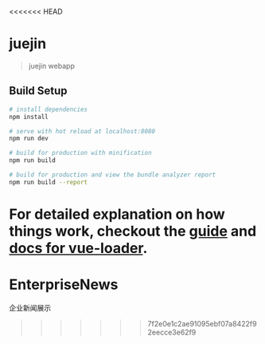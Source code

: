 <<<<<<< HEAD
# juejin

> juejin webapp 

## Build Setup

``` bash
# install dependencies
npm install

# serve with hot reload at localhost:8080
npm run dev

# build for production with minification
npm run build

# build for production and view the bundle analyzer report
npm run build --report
```

For detailed explanation on how things work, checkout the [guide](http://vuejs-templates.github.io/webpack/) and [docs for vue-loader](http://vuejs.github.io/vue-loader).
=======
# EnterpriseNews
企业新闻展示
>>>>>>> 7f2e0e1c2ae91095ebf07a8422f92eecce3e62f9
